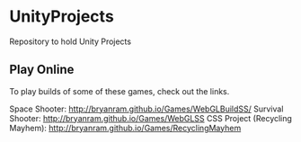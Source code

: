 # UnityProjects
Repository to hold Unity Projects

## Play Online

To play builds of some of these games, check out the links.

Space Shooter: http://bryanram.github.io/Games/WebGLBuildSS/
Survival Shooter: http://bryanram.github.io/Games/WebGLSS
CSS Project (Recycling Mayhem): http://bryanram.github.io/Games/RecyclingMayhem
